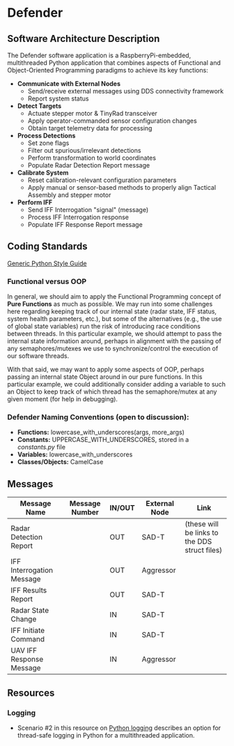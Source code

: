 # Defender

## Software Architecture Description
The Defender software application is a RaspberryPi-embedded, multithreaded Python application that combines aspects of Functional and Object-Oriented Programming paradigms to achieve its key functions:
- **Communicate with External Nodes**
    - Send/receive external messages using DDS connectivity framework
    - Report system status
- **Detect Targets** 
    - Actuate stepper motor & TinyRad transceiver
    - Apply operator-commanded sensor configuration changes
    - Obtain target telemetry data for processing
- **Process Detections**
    - Set zone flags
    - Filter out spurious/irrelevant detections
    - Perform transformation to world coordinates
    - Populate Radar Detection Report message
- **Calibrate System**
    - Reset calibration-relevant configuration parameters
    - Apply manual or sensor-based methods to properly align Tactical Assembly and stepper motor
- **Perform IFF**
    - Send IFF Interrogation "signal" (message)
    - Process IFF Interrogation response
    - Populate IFF Response Report message

## Coding Standards

[Generic Python Style Guide](https://peps.python.org/pep-0008/)

### Functional versus OOP
In general, we should aim to apply the Functional Programming concept of **Pure Functions** as much as possible. We may run into some challenges here regarding keeping track of our internal state (radar state, IFF status, system health parameters, etc.), but some of the alternatives (e.g., the use of global state variables) run the risk of introducing race conditions between threads. In this particular example, we should attempt to pass the internal state information around, perhaps in alignment with the passing of any semaphores/mutexes we use to synchronize/control the execution of our software threads.

With that said, we may want to apply some aspects of OOP, perhaps passing an internal state Object around in our pure functions. In this particular example, we could additionally consider adding a variable to such an Object to keep track of which thread has the semaphore/mutex at any given moment (for help in debugging).

### Defender Naming Conventions (open to discussion):
- **Functions:** lowercase_with_underscores(args, more_args)
- **Constants:** UPPERCASE_WITH_UNDERSCORES, stored in a _constants.py_ file
- **Variables:** lowercase_with_underscores
- **Classes/Objects:** CamelCase

## Messages
| Message Name | Message Number | IN/OUT | External Node | Link |
| ----------- | ----------- | ----------- | ----------- | ----------- |
| Radar Detection Report | | OUT | SAD-T | (these will be links to the DDS struct files)|
| IFF Interrogation Message | | OUT | Aggressor | |
| IFF Results Report | | OUT | SAD-T | |
| Radar State Change | | IN | SAD-T | |
| IFF Initiate Command | | IN | SAD-T | |
| UAV IFF Response Message | | IN | Aggressor | |

## Resources

### Logging
- Scenario #2 in this resource on [Python logging](https://medium.com/analytics-vidhya/the-python-logging-cheatsheet-easy-and-fast-way-to-get-logging-done-in-python-aa3cb99ecfe8#:~:text=The%20fastest%20way%20to%20get,it%20to%20the%20ROOT%20logger) describes an option for thread-safe logging in Python for a multithreaded application.

